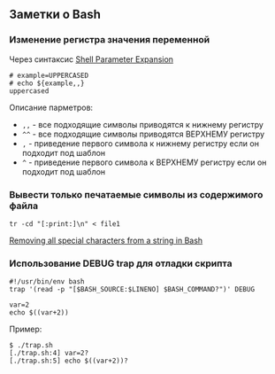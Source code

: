 ## Заметки о Bash

### Изменение регистра значения переменной

Через синтаксис [Shell Parameter Expansion](https://www.gnu.org/software/bash/manual/html_node/Shell-Parameter-Expansion.html)

```
# example=UPPERCASED
# echo ${example,,}
uppercased
```

Описание парметров:

- `,,` - все подходящие символы приводятся к нижнему регистру
- `^^` - все подходящие символы приводятся ВЕРХНЕМУ регистру
- `,` - приведение первого символа к нижнему регистру если он подходит под шаблон
- `^` - приведение первого символа к ВЕРХНЕМУ регистру если он подходит под шаблон

### Вывести только печатаемые символы из содержимого файла

```shell
tr -cd "[:print:]\n" < file1
```

[Removing all special characters from a string in Bash](https://stackoverflow.com/questions/36926999/removing-all-special-characters-from-a-string-in-bash)


### Использование DEBUG trap для отладки скрипта

```shell
#!/usr/bin/env bash
trap '(read -p "[$BASH_SOURCE:$LINENO] $BASH_COMMAND?")' DEBUG

var=2
echo $((var+2))
```
Пример:
```
$ ./trap.sh
[./trap.sh:4] var=2?
[./trap.sh:5] echo $((var+2))?
```
